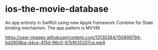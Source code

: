 # ios-the-movie-database

An app entirely in SwiftUI using new Apple framework Combine for State binding mechanism. The app pattern is MVVM

https://user-images.githubusercontent.com/13130384/150899794-bd2808ba-d4ce-415d-96c0-67bf635207ce.mp4
